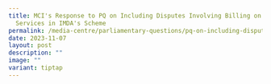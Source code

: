 ```yaml
---
title: MCI's Response to PQ on Including Disputes Involving Billing on Behalf
  Services in IMDA's Scheme
permalink: /media-centre/parliamentary-questions/pq-on-including-disputes-involving-billing-on-behalf-services/
date: 2023-11-07
layout: post
description: ""
image: ""
variant: tiptap
---
```

